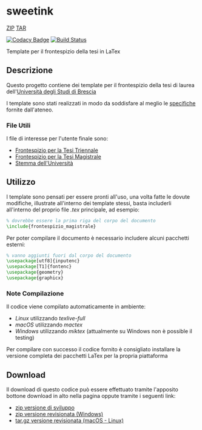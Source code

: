 # sweetink
[ZIP](https://github.com/FilippoRanza/sweetink/archive/v0.1.zip) [TAR](https://github.com/FilippoRanza/sweetink/archive/v0.1.tar.gz)

[![Codacy Badge](https://api.codacy.com/project/badge/Grade/4f4c4f52d81145299a944dcba4ca755d)](https://app.codacy.com/app/FilippoRanza/sweetink?utm_source=github.com&utm_medium=referral&utm_content=FilippoRanza/sweetink&utm_campaign=Badge_Grade_Dashboard)  [![Build Status](https://travis-ci.com/FilippoRanza/sweetink.svg?branch=master)](https://travis-ci.com/FilippoRanza/sweetink)

Template per il frontespizio della tesi in LaTex

## Descrizione
Questo progetto contiene dei template per il frontespizio
della tesi di laurea dell'[Università degli Studi di Brescia](https://www.unibs.it/)

I template sono stati realizzati in  modo da soddisfare al meglio
le [specifiche](https://www.unibs.it/segreterie-studenti/laurearsi/esami-di-laurea/redazione-tesi-di-laurea/relazione-finale)
fornite dall'ateneo.

### File Utili
I file di interesse per l'utente finale sono:
*   [Frontespizio per la Tesi Triennale](https://github.com/FilippoRanza/sweetink/blob/master/frontespizio_triennale.tex)
*   [Frontespizio per la Tesi Magistrale](https://github.com/FilippoRanza/sweetink/blob/master/frontespizio_magistrale.tex)
*   [Stemma dell'Università](https://github.com/FilippoRanza/sweetink/blob/master/logo_unibs.png)

## Utilizzo
I template sono pensati per essere pronti all'uso, una volta fatte le
dovute modifiche, illustrate all'interno dei template stessi, basta includerli
all'interno del proprio file _.tex_ principale, ad esempio:
```latex
% dovrebbe essere la prima riga del corpo del documento
\include{frontespizio_magistrale}
```

Per poter compilare il documento è necessario includere alcuni 
pacchetti esterni:
```latex
% vanno aggiunti fuori dal corpo del documento
\usepackage[utf8]{inputenc}
\usepackage[T1]{fontenc}
\usepackage{geometry}
\usepackage{graphicx}
```

### Note Compilazione
Il codice viene compilato automaticamente in ambiente:
*   _Linux_ utilizzando _texlive-full_
*   _macOS_ utilizzando _mactex_
*   _Windows_ utilizzando _miktex_ (attualmente su Windows non è possible il testing)

Per compilare con successo il codice fornito è consigliato installare 
la versione completa dei pacchetti LaTex per la propria piattaforma

## Download
Il download di questo codice può essere effettuato tramite l'apposito
bottone download in alto nella pagina oppute tramite i seguenti link:
*   [zip versione di sviluppo](https://github.com/FilippoRanza/sweetink/archive/master.zip)
*   [zip versione revisionata (Windows)](https://github.com/FilippoRanza/sweetink/archive/v0.1.zip)
*   [tar.gz versione revisionata (macOS - Linux)](https://github.com/FilippoRanza/sweetink/archive/v0.1.tar.gz)
